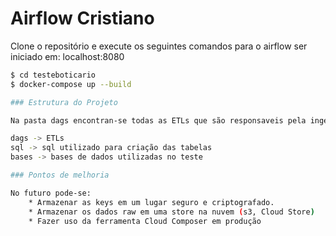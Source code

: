 
# Airflow Cristiano

Clone o repositório e execute os seguintes comandos para o airflow ser iniciado em: localhost:8080

```sh
$ cd testeboticario
$ docker-compose up --build

### Estrutura do Projeto

Na pasta dags encontran-se todas as ETLs que são responsaveis pela ingestão das bases, modelagem, e extração de dados do twitter. 

dags -> ETLs
sql -> sql utilizado para criação das tabelas 
bases -> bases de dados utilizadas no teste

### Pontos de melhoria

No futuro pode-se: 
    * Armazenar as keys em um lugar seguro e criptografado.
    * Armazenar os dados raw em uma store na nuvem (s3, Cloud Store)
    * Fazer uso da ferramenta Cloud Composer em produção
